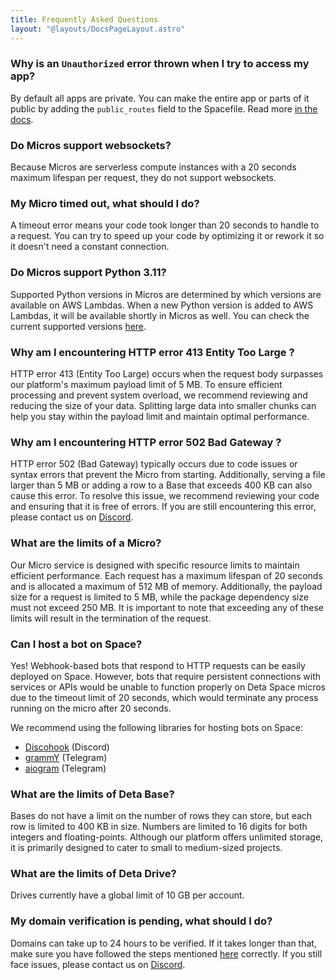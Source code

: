 ```yaml
---
title: Frequently Asked Questions
layout: "@layouts/DocsPageLayout.astro"
---
```


### Why is an `Unauthorized` error thrown when I try to access my app?

By default all apps are private. You can make the entire app or parts of it public by adding the `public_routes` field to the Spacefile. Read more [in the docs](/docs/en/build/fundamentals/the-space-runtime/micros).

### Do Micros support websockets?

Because Micros are serverless compute instances with a 20 seconds maximum lifespan per request, they do not support websockets.

### My Micro timed out, what should I do?

A timeout error means your code took longer than 20 seconds to handle to a request. You can try to speed up your code by optimizing it or rework it so it doesn't need a constant connection.

### Do Micros support Python 3.11?

Supported Python versions in Micros are determined by which versions are available on AWS Lambdas. When a new Python version is added to AWS Lambdas, it will be available shortly in Micros as well. You can check the current supported versions [here](https://docs.aws.amazon.com/lambda/latest/dg/lambda-runtimes.html).

### Why am I encountering HTTP error 413 Entity Too Large ?

HTTP error 413 (Entity Too Large) occurs when the request body surpasses our platform's maximum payload limit of 5 MB. To ensure efficient processing and prevent system overload, we recommend reviewing and reducing the size of your data. Splitting large data into smaller chunks can help you stay within the payload limit and maintain optimal performance.

### Why am I encountering HTTP error 502 Bad Gateway ?

HTTP error 502 (Bad Gateway) typically occurs due to code issues or syntax errors that prevent the Micro from starting. Additionally, serving a file larger than 5 MB or adding a row to a Base that exceeds 400 KB can also cause this error. To resolve this issue, we recommend reviewing your code and ensuring that it is free of errors. If you are still encountering this error, please contact us on [Discord](https://go.deta.dev/discord).

### What are the limits of a Micro?

Our Micro service is designed with specific resource limits to maintain efficient performance. Each request has a maximum lifespan of 20 seconds and is allocated a maximum of 512 MB of memory. Additionally, the payload size for a request is limited to 5 MB, while the package dependency size must not exceed 250 MB. It is important to note that exceeding any of these limits will result in the termination of the request.

### Can I host a bot on Space?

Yes! Webhook-based bots that respond to HTTP requests can be easily deployed on Space. However, bots that require persistent connections with services or APIs would be unable to function properly on Deta Space micros due to the timeout limit of 20 seconds, which would terminate any process running on the micro after 20 seconds.

We recommend using the following libraries for hosting bots on Space:

- [Discohook](https://github.com/jnsougata/discohook) (Discord)
- [grammY](https://grammy.dev/) (Telegram)
- [aiogram](https://github.com/aiogram/aiogram) (Telegram)

### What are the limits of Deta Base?

Bases do not have a limit on the number of rows they can store, but each row is limited to 400 KB in size. Numbers are limited to 16 digits for both integers and floating-points. Although our platform offers unlimited storage, it is primarily designed to cater to small to medium-sized projects.

### What are the limits of Deta Drive?

Drives currently have a global limit of 10 GB per account.

### My domain verification is pending, what should I do?

Domains can take up to 24 hours to be verified. If it takes longer than that, make sure you have followed the steps mentioned [here](/docs/en/use/space-apps/domains) correctly. If you still face issues, please contact us on [Discord](https://go.deta.dev/discord).
